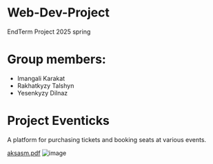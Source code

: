 # Web-Dev-Project
EndTerm Project 2025 spring
# Group members:
- Imangali Karakat
- Rakhatkyzy Talshyn
- Yesenkyzy Dilnaz
# Project Eventicks
A platform for purchasing tickets and booking seats at various events.

[aksasm.pdf](https://github.com/user-attachments/files/19533130/aksasm.pdf)
![image](https://github.com/user-attachments/assets/2f81f51a-5956-4059-895e-31ec9f828266)
